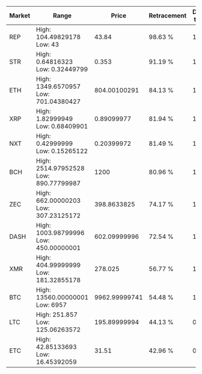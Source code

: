 | Market | Range | Price| Retracement | Doubles to 50% |
| --- | --- | --- | --- | --- |
| REP | High: 104.49829178<br />Low: 43 | 43.84 | 98.63 % | 1.68 |
| STR | High: 0.64816323<br />Low: 0.32449799 | 0.353 | 91.19 % | 1.38 |
| ETH | High: 1349.6570957<br />Low: 701.04380427 | 804.00100291 | 84.13 % | 1.28 |
| XRP | High: 1.82999949<br />Low: 0.68409901 | 0.89099977 | 81.94 % | 1.41 |
| NXT | High: 0.42999999<br />Low: 0.15265122 | 0.20399972 | 81.49 % | 1.43 |
| BCH | High: 2514.97952528<br />Low: 890.77799987 | 1200 | 80.96 % | 1.42 |
| ZEC | High: 662.00000203<br />Low: 307.23125172 | 398.8633825 | 74.17 % | 1.21 |
| DASH | High: 1003.98799996<br />Low: 450.00000001 | 602.09999996 | 72.54 % | 1.21 |
| XMR | High: 404.99999999<br />Low: 181.32855178 | 278.025 | 56.77 % | 1.05 |
| BTC | High: 13560.00000001<br />Low: 6957 | 9962.99999741 | 54.48 % | 1.03 |
| LTC | High: 251.857<br />Low: 125.06263572 | 195.89999994 | 44.13 % | 0.00 |
| ETC | High: 42.85133693<br />Low: 16.45392059 | 31.51 | 42.96 % | 0.00 |
